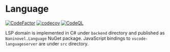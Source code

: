 # Language

[![CodeFactor](https://www.codefactor.io/repository/github/naninovel/language/badge/main)](https://www.codefactor.io/repository/github/naninovel/language/overview/main)
[![codecov](https://codecov.io/gh/naninovel/language/branch/main/graph/badge.svg)](https://codecov.io/gh/naninovel/language)
[![CodeQL](https://github.com/naninovel/language/actions/workflows/codeql.yml/badge.svg)](https://github.com/naninovel/language/actions/workflows/codeql.yml)

LSP domain is implemented in C# under `backend` directory and published as `Naninovel.Language` NuGet package. JavaScript bindings to `vscode-languageserver` are under `src` directory.
